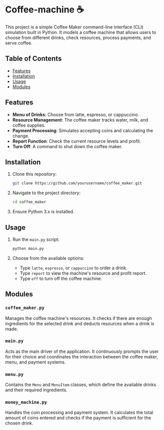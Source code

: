 # Coffee-machine ☕

This project is a simple Coffee Maker command-line interface (CLI) simulation built in Python. It models a coffee machine that allows users to choose from different drinks, check resources, process payments, and serve coffee.

## Table of Contents

- [Features](#features)
- [Installation](#installation)
- [Usage](#usage)
- [Modules](#modules)

## Features

- **Menu of Drinks**: Choose from latte, espresso, or cappuccino.
- **Resource Management**: The coffee maker tracks water, milk, and coffee supplies.
- **Payment Processing**: Simulates accepting coins and calculating the change.
- **Report Function**: Check the current resource levels and profit.
- **Turn Off**: A command to shut down the coffee maker.

## Installation

1. Clone this repository:
    ```bash
    git clone https://github.com/yourusername/coffee_maker.git
    ```

2. Navigate to the project directory:
    ```bash
    cd coffee_maker
    ```

3. Ensure Python 3.x is installed.

## Usage

1. Run the `main.py` script:
    ```bash
    python main.py
    ```

2. Choose from the available options:
   - Type `latte`, `espresso`, or `cappuccino` to order a drink.
   - Type `report` to view the machine's resource and profit report.
   - Type `off` to turn off the coffee machine.

## Modules

### `coffee_maker.py`
Manages the coffee machine's resources. It checks if there are enough ingredients for the selected drink and deducts resources when a drink is made.

### `main.py`
Acts as the main driver of the application. It continuously prompts the user for their choice and coordinates the interaction between the coffee maker, menu, and payment systems.

### `menu.py`
Contains the `Menu` and `MenuItem` classes, which define the available drinks and their required ingredients.

### `money_machine.py`
Handles the coin processing and payment system. It calculates the total amount of coins entered and checks if the payment is sufficient for the chosen drink.


